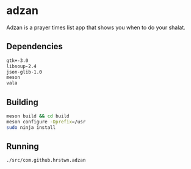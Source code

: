 # adzan
Adzan is a prayer times list app that shows you when to do your shalat.

## Dependencies
```bash
gtk+-3.0
libsoup-2.4
json-glib-1.0
meson
vala
```


## Building
```bash
meson build && cd build
meson configure -Dprefix=/usr
sudo ninja install
```

## Running
```bash
./src/com.github.hrstwn.adzan
```

